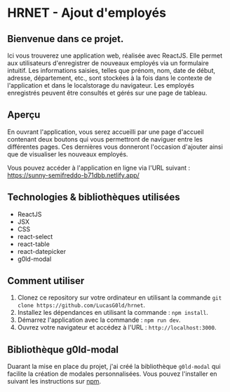 # HRNET - Ajout d'employés

## Bienvenue dans ce projet.
Ici vous trouverez une application web, réalisée avec ReactJS. Elle permet aux utilisateurs d'enregistrer de nouveaux employés via un formulaire intuitif. Les informations saisies, telles que prénom, nom, date de début, adresse, département, etc., sont stockées à la fois dans le contexte de l'application et dans le localstorage du navigateur. Les employés enregistrés peuvent être consultés et gérés sur une page de tableau.

## Aperçu
En ouvrant l'application, vous serez accueilli par une page d'accueil contenant deux boutons qui vous permettront de naviguer entre les différentes pages.
Ces dernières vous donneront l'occasion d'ajouter ainsi que de visualiser les nouveaux employés.

Vous pouvez accéder à l'application en ligne via l'URL suivant : https://sunny-semifreddo-b71dbb.netlify.app/

## Technologies & bibliothèques utilisées 
- ReactJS
- JSX
- CSS
- react-select
- react-table
- react-datepicker
- g0ld-modal

## Comment utiliser
1. Clonez ce repository sur votre ordinateur en utilisant la commande `git clone https://github.com/LucasG0ld/hrnet`.
2. Installez les dépendances en utilisant la commande : `npm install`.
3. Démarrez l'application avec la commande : `npm run dev`.
4. Ouvrez votre navigateur et accédez à l'URL : `http://localhost:3000`.

## Bibliothèque g0ld-modal
Duarant la mise en place du projet, j'ai créé la bibliothèque `g0ld-modal` qui facilite la création de modales personnalisées. Vous pouvez l'installer en suivant les instructions sur [npm](https://www.npmjs.com/package/g0ld-modal).
